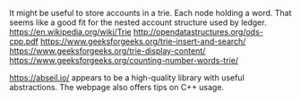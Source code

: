 It might be useful to store accounts in a trie. Each node holding a word. That seems like a good fit for the nested account structure used by ledger.
https://en.wikipedia.org/wiki/Trie
http://opendatastructures.org/ods-cpp.pdf
https://www.geeksforgeeks.org/trie-insert-and-search/
https://www.geeksforgeeks.org/trie-display-content/
https://www.geeksforgeeks.org/counting-number-words-trie/


https://abseil.io/ appears to be a high-quality library with useful abstractions. The webpage also offers tips on C++ usage.

